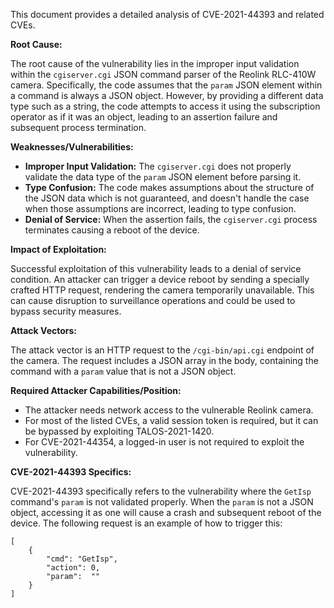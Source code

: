 This document provides a detailed analysis of CVE-2021-44393 and related CVEs.

**Root Cause:**

The root cause of the vulnerability lies in the improper input validation within the `cgiserver.cgi` JSON command parser of the Reolink RLC-410W camera. Specifically, the code assumes that the `param` JSON element within a command is always a JSON object. However, by providing a different data type such as a string, the code attempts to access it using the subscription operator as if it was an object, leading to an assertion failure and subsequent process termination.

**Weaknesses/Vulnerabilities:**

- **Improper Input Validation:** The `cgiserver.cgi` does not properly validate the data type of the `param` JSON element before parsing it.
- **Type Confusion:** The code makes assumptions about the structure of the JSON data which is not guaranteed, and doesn't handle the case when those assumptions are incorrect, leading to type confusion.
- **Denial of Service:** When the assertion fails, the `cgiserver.cgi` process terminates causing a reboot of the device.

**Impact of Exploitation:**

Successful exploitation of this vulnerability leads to a denial of service condition. An attacker can trigger a device reboot by sending a specially crafted HTTP request, rendering the camera temporarily unavailable. This can cause disruption to surveillance operations and could be used to bypass security measures.

**Attack Vectors:**

The attack vector is an HTTP request to the `/cgi-bin/api.cgi` endpoint of the camera. The request includes a JSON array in the body, containing the command with a `param` value that is not a JSON object.

**Required Attacker Capabilities/Position:**

- The attacker needs network access to the vulnerable Reolink camera.
- For most of the listed CVEs, a valid session token is required, but it can be bypassed by exploiting TALOS-2021-1420.
- For CVE-2021-44354, a logged-in user is not required to exploit the vulnerability.

**CVE-2021-44393 Specifics:**

CVE-2021-44393 specifically refers to the vulnerability where the `GetIsp` command's `param` is not validated properly. When the `param` is not a JSON object, accessing it as one will cause a crash and subsequent reboot of the device. The following request is an example of how to trigger this:

```
[
    {
        "cmd": "GetIsp",
        "action": 0,
        "param":  ""
    }
]
```